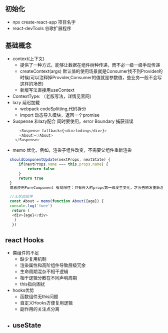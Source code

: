 ## 初始化
  - npx create-react-app 项目名字
  - react-devTools 谷歌扩展程序 
## 基础概念
  - context(上下文)
    - 提供了一种方式，能够让数据在组件树种传递，而不必一级一级手动传递
    - createContext(args) 默认值的使用场景就是Consumer找不到Provider的时候(可以注释掉Provider,Consumer的值就是参数值，些业务一般不会写这样的场景)
    - 新版写法直接用useContext
  - ContextType: （老版写法，详情见官网）
  - lazy 延迟加载
    - webpack codeSplitting,代码拆分
    - import 动态导入模块，返回一个promise
  - Suspense 和lazy配合 同时要使用，error Boundary 捕获错误
    ```js
       <Suspense fallback={<div>loding</div>}>
       <About></About>
     </Suspense>
    ```
  - memo 优化，例如，渲染子组件改变，不需要父组件重新渲染
  ```js
    shouldComponentUpdate(nextProps, nextState) {
        if(nextProps.name === this.props.name) {
            return false
        }
        return true
    }
    或者使用PureComponent 有局限性：只有传入的props第一级发生变化，才会去触发重新渲染，很容易触发视图不更新的bug

    //无状态组件
    const About = memo(function About({age}) {
    console.log('foee')
     return (
     <div>{age}</div>
      )
     })
  ```
## react Hooks
  - 类组件的不足
    - 缺少复用机制
    - 渲染属性和高阶组件导致层级冗余
    - 生命周期混杂不相干逻辑
    - 相干逻辑分散在不同声明周期
    - this指向困扰
  - hooks优势
    - 函数组件无this问题
    - 自定义Hooks方便复用逻辑
    - 副作用的关注点分离
  - useState
    - 
    